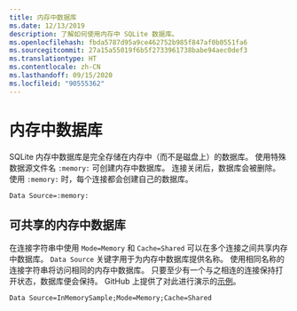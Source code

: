 ```yaml
---
title: 内存中数据库
ms.date: 12/13/2019
description: 了解如何使用内存中 SQLite 数据库。
ms.openlocfilehash: fbda5787d95a9ce462752b985f847af0b0551fa6
ms.sourcegitcommit: 27a15a55019f6b5f2733961738babe94aec0def3
ms.translationtype: HT
ms.contentlocale: zh-CN
ms.lasthandoff: 09/15/2020
ms.locfileid: "90555362"
---
```

# <a name="in-memory-databases"></a>内存中数据库

SQLite 内存中数据库是完全存储在内存中（而不是磁盘上）的数据库。 使用特殊数据源文件名 `:memory:` 可创建内存中数据库。 连接关闭后，数据库会被删除。 使用 `:memory:` 时，每个连接都会创建自己的数据库。

```connectionstring
Data Source=:memory:
```

## <a name="shareable-in-memory-databases"></a>可共享的内存中数据库

在连接字符串中使用 `Mode=Memory` 和 `Cache=Shared` 可以在多个连接之间共享内存中数据库。 `Data Source` 关键字用于为内存中数据库提供名称。 使用相同名称的连接字符串将访问相同的内存中数据库。 只要至少有一个与之相连的连接保持打开状态，数据库便会保持。 GitHub 上提供了对此进行演示的[示例](https://github.com/dotnet/docs/blob/master/samples/snippets/standard/data/sqlite/InMemorySample/Program.cs)。

```connectionstring
Data Source=InMemorySample;Mode=Memory;Cache=Shared
```

